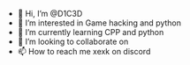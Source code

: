 - 👋 Hi, I’m @D1C3D
- 👀 I’m interested in Game hacking and python 
- 🌱 I’m currently learning CPP and python
- 💞️ I’m looking to collaborate on 
- 📫 How to reach me xexk on discord 

<!---
D1C3D/D1C3D is a ✨ special ✨ repository because its `README.md` (this file) appears on your GitHub profile.
You can click the Preview link to take a look at your changes.
--->
